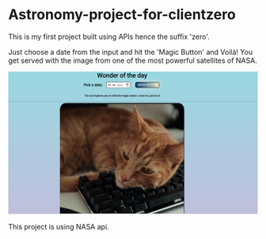 # Astronomy-project-for-clientzero

This is my first project built using APIs hence the suffix 'zero'.

Just choose a date from the input and hit the 'Magic Button' and Voilà! You get served with the image from one of the most powerful satellites of NASA.

![Astronomy project](/thumb.jpg)

This project is using NASA api.


